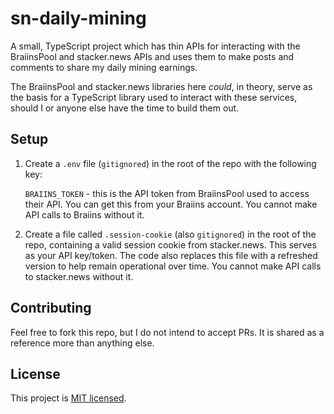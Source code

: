 # sn-daily-mining

A small, TypeScript project which has thin APIs for interacting with the BraiinsPool and stacker.news APIs and uses them to make posts and comments to share my daily mining earnings.

The BraiinsPool and stacker.news libraries here _could_, in theory, serve as the basis for a TypeScript library used to interact with these services, should I or anyone else have the time to build them out.

## Setup

1. Create a `.env` file (`gitignored`) in the root of the repo with the following key:

   `BRAIINS_TOKEN` - this is the API token from BraiinsPool used to access their API. You can get this from your Braiins account. You cannot make API calls to Braiins without it.

2. Create a file called `.session-cookie` (also `gitignored`) in the root of the repo, containing a valid session cookie from stacker.news. This serves as your API key/token. The code also replaces this file with a refreshed version to help remain operational over time. You cannot make API calls to stacker.news without it.

## Contributing

Feel free to fork this repo, but I do not intend to accept PRs. It is shared as a reference more than anything else.

## License

This project is [MIT licensed](./LICENSE).

